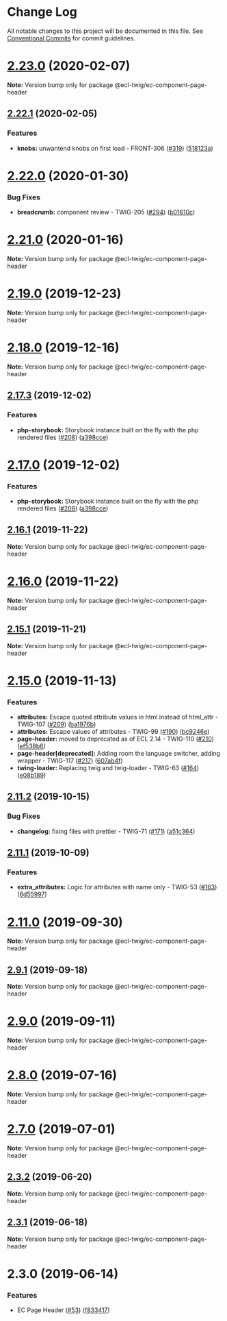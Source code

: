 # Change Log

All notable changes to this project will be documented in this file.
See [Conventional Commits](https://conventionalcommits.org) for commit guidelines.

# [2.23.0](https://github.com/ec-europa/ecl-twig/compare/v2.22.1...v2.23.0) (2020-02-07)

**Note:** Version bump only for package @ecl-twig/ec-component-page-header

## [2.22.1](https://github.com/ec-europa/ecl-twig/compare/v2.22.0...v2.22.1) (2020-02-05)

### Features

- **knobs:** unwantend knobs on first load - FRONT-306 ([#319](https://github.com/ec-europa/ecl-twig/issues/319)) ([518123a](https://github.com/ec-europa/ecl-twig/commit/518123aaaa77508ee1bd35fb67de737f7a48dba6))

# [2.22.0](https://github.com/ec-europa/ecl-twig/compare/v2.19.0...v2.22.0) (2020-01-30)

### Bug Fixes

- **breadcrumb:** component review - TWIG-205 ([#294](https://github.com/ec-europa/ecl-twig/issues/294)) ([b01610c](https://github.com/ec-europa/ecl-twig/commit/b01610c1c89ed6f05d6df3d5b19bad1f28cad7f2))

# [2.21.0](https://github.com/ec-europa/ecl-twig/compare/v2.19.0...v2.21.0) (2020-01-16)

**Note:** Version bump only for package @ecl-twig/ec-component-page-header

# [2.19.0](https://github.com/ec-europa/ecl-twig/compare/v2.18.0...v2.19.0) (2019-12-23)

**Note:** Version bump only for package @ecl-twig/ec-component-page-header

# [2.18.0](https://github.com/ec-europa/ecl-twig/compare/v2.17.3...v2.18.0) (2019-12-16)

**Note:** Version bump only for package @ecl-twig/ec-component-page-header

## [2.17.3](https://github.com/ec-europa/ecl-twig/compare/v2.16.0...v2.17.3) (2019-12-02)

### Features

- **php-storybook:** Storybook instance built on the fly with the php rendered files ([#208](https://github.com/ec-europa/ecl-twig/issues/208)) ([a398cce](https://github.com/ec-europa/ecl-twig/commit/a398cce006853e9db2aa95bd31ba923fed05e8c1))

# [2.17.0](https://github.com/ec-europa/ecl-twig/compare/v2.16.0...v2.17.0) (2019-12-02)

### Features

- **php-storybook:** Storybook instance built on the fly with the php rendered files ([#208](https://github.com/ec-europa/ecl-twig/issues/208)) ([a398cce](https://github.com/ec-europa/ecl-twig/commit/a398cce006853e9db2aa95bd31ba923fed05e8c1))

## [2.16.1](https://github.com/ec-europa/ecl-twig/compare/v2.15.1...v2.16.1) (2019-11-22)

**Note:** Version bump only for package @ecl-twig/ec-component-page-header

# [2.16.0](https://github.com/ec-europa/ecl-twig/compare/v2.15.1...v2.16.0) (2019-11-22)

**Note:** Version bump only for package @ecl-twig/ec-component-page-header

## [2.15.1](https://github.com/ec-europa/ecl-twig/compare/v2.15.0...v2.15.1) (2019-11-21)

**Note:** Version bump only for package @ecl-twig/ec-component-page-header

# [2.15.0](https://github.com/ec-europa/ecl-twig/compare/v2.11.2...v2.15.0) (2019-11-13)

### Features

- **attributes:** Escape quoted attribute values in html instead of html_attr - TWIG-107 ([#209](https://github.com/ec-europa/ecl-twig/issues/209)) ([ba1976b](https://github.com/ec-europa/ecl-twig/commit/ba1976b))
- **attributes:** Escape values of attributes - TWIG-99 ([#190](https://github.com/ec-europa/ecl-twig/issues/190)) ([bc9246e](https://github.com/ec-europa/ecl-twig/commit/bc9246e))
- **page-header:** moved to deprecated as of ECL 2.14 - TWIG-110 ([#210](https://github.com/ec-europa/ecl-twig/issues/210)) ([ef538b6](https://github.com/ec-europa/ecl-twig/commit/ef538b6))
- **page-header[deprecated]:** Adding room the language switcher, adding wrapper - TWIG-117 ([#217](https://github.com/ec-europa/ecl-twig/issues/217)) ([607ab4f](https://github.com/ec-europa/ecl-twig/commit/607ab4f))
- **twing-loader:** Replacing twig and twig-loader - TWIG-63 ([#164](https://github.com/ec-europa/ecl-twig/issues/164)) ([e08b189](https://github.com/ec-europa/ecl-twig/commit/e08b189))

## [2.11.2](https://github.com/ec-europa/ecl-twig/compare/v2.11.1...v2.11.2) (2019-10-15)

### Bug Fixes

- **changelog:** fixing files with prettier - TWIG-71 ([#171](https://github.com/ec-europa/ecl-twig/issues/171)) ([a51c364](https://github.com/ec-europa/ecl-twig/commit/a51c364))

## [2.11.1](https://github.com/ec-europa/ecl-twig/compare/v2.11.0...v2.11.1) (2019-10-09)

### Features

- **extra_attributes:** Logic for attributes with name only - TWIG-53 ([#163](https://github.com/ec-europa/ecl-twig/issues/163)) ([6d55997](https://github.com/ec-europa/ecl-twig/commit/6d55997))

# [2.11.0](https://github.com/ec-europa/ecl-twig/compare/v2.9.1...v2.11.0) (2019-09-30)

**Note:** Version bump only for package @ecl-twig/ec-component-page-header

## [2.9.1](https://github.com/ec-europa/ecl-twig/compare/v2.9.0...v2.9.1) (2019-09-18)

**Note:** Version bump only for package @ecl-twig/ec-component-page-header

# [2.9.0](https://github.com/ec-europa/ecl-twig/compare/v2.8.0...v2.9.0) (2019-09-11)

**Note:** Version bump only for package @ecl-twig/ec-component-page-header

# [2.8.0](https://github.com/ec-europa/ecl-twig/compare/v2.7.0...v2.8.0) (2019-07-16)

**Note:** Version bump only for package @ecl-twig/ec-component-page-header

# [2.7.0](https://github.com/ec-europa/ecl-twig/compare/v2.3.2...v2.7.0) (2019-07-01)

**Note:** Version bump only for package @ecl-twig/ec-component-page-header

## [2.3.2](https://github.com/ec-europa/ecl-twig/compare/v2.3.1...v2.3.2) (2019-06-20)

**Note:** Version bump only for package @ecl-twig/ec-component-page-header

## [2.3.1](https://github.com/ec-europa/ecl-twig/compare/v2.3.0...v2.3.1) (2019-06-18)

**Note:** Version bump only for package @ecl-twig/ec-component-page-header

# 2.3.0 (2019-06-14)

### Features

- EC Page Header ([#53](https://github.com/ec-europa/ecl-twig/issues/53)) ([f833417](https://github.com/ec-europa/ecl-twig/commit/f833417))
